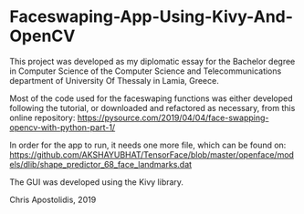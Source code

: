 # Faceswaping-App-Using-Kivy-And-OpenCV

This project was developed as my diplomatic essay for the Bachelor degree in Computer Science of the Computer Science and Telecommunications department of University Of Thessaly in Lamia, Greece.

Most of the code used for the faceswaping functions was either developed following the tutorial, or downloaded and refactored as necessary, from this online repository: https://pysource.com/2019/04/04/face-swapping-opencv-with-python-part-1/

In order for the app to run, it needs one more file, which can be found on: https://github.com/AKSHAYUBHAT/TensorFace/blob/master/openface/models/dlib/shape_predictor_68_face_landmarks.dat

The GUI was developed using the Kivy library.

Chris Apostolidis, 2019
